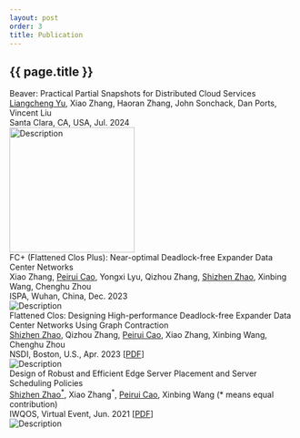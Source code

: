 ```yaml
---
layout: post
order: 3
title: Publication
---
```


<div id="publication"></div>
<h2>{{ page.title }}</h2>

<div class="publish-item">
  <div class="text-column">
    <div class="publish-title">Beaver: Practical Partial Snapshots for Distributed Cloud Services</div>
    <div class="author">
      <a href="https://liangchengyu.com/">Liangcheng Yu</a>, 
      <span class="author_stress">Xiao Zhang, Haoran Zhang, John Sonchack, Dan Ports, Vincent Liu</span>
    </div>
    <div class="pub_event">Santa Clara, CA, USA, Jul. 2024</div>
  </div>
  <div class="image-column">
    <img src="{{ site.baseurl }}/files/images/beaver.png" alt="Description" style="width: 220px; height: auto;">
  </div>
</div>

<div class="publish-item">
  <div class="text-column">
    <div class="publish-title">FC+ (Flattened Clos Plus): Near-optimal Deadlock-free Expander Data Center Networks</div>
    <div class="author"><span class="author_stress">Xiao Zhang</span>, <a href="https://caopeirui.github.io">Peirui Cao</a>, Yongxi Lyu, Qizhou Zhang, <a href="https://jhc.sjtu.edu.cn/~shizhenzhao/">Shizhen Zhao</a>, Xinbing Wang, Chenghu Zhou</div>
    <div class="pub_event">ISPA, Wuhan, China, Dec. 2023</div>
    </div>
    <div class="image-column">
        <img src="{{ site.baseurl }}/files/images/FCP.png" alt="Description">
    </div>
</div>

<div class="publish-item">
  <div class="text-column">
    <div class="publish-title">Flattened Clos: Designing High-performance Deadlock-free Expander Data Center Networks Using Graph Contraction</div>
    <div class="author"><a href="https://jhc.sjtu.edu.cn/~shizhenzhao/">Shizhen Zhao</a>, Qizhou Zhang,  <a href="https://caopeirui.github.io">Peirui Cao</a>, <span class="author_stress">Xiao Zhang</span>, Xinbing Wang, Chenghu Zhou</div>
    <div class="pub_event">NSDI, Boston, U.S., Apr. 2023 [<a href="{{ site.baseurl }}/files/paper/FC.pdf">PDF</a>]</div>
    </div>
    <div class="image-column">
        <img src="{{ site.baseurl }}/files/images/FC.png" alt="Description">
    </div>
</div>

<div class="publish-item">
  <div class="text-column">
    <div class="publish-title">Design of Robust and Efficient Edge Server Placement and Server Scheduling Policies</div>
    <div class="author"><a href="https://jhc.sjtu.edu.cn/~shizhenzhao/">Shizhen Zhao<sup>*</sup></a>, <span class="author_stress">Xiao Zhang<sup>*</sup></span>,  <a href="https://caopeirui.github.io">Peirui Cao</a>, Xinbing Wang (* means equal contribution)</div>
    <div class="pub_event">IWQOS, Virtual Event, Jun. 2021 [<a href="{{ site.baseurl }}/files/paper/iwqos.pdf">PDF</a>]</div>
    </div>
    <div class="image-column">
        <img src="{{ site.baseurl }}/files/images/iwqos.png" alt="Description">
    </div>
</div>

